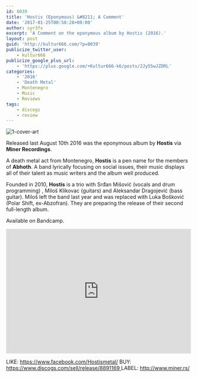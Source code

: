 ```yaml
---
id: 8039
title: 'Hostis (Eponymous) &#8211; A Comment'
date: '2017-01-25T00:58:28+00:00'
author: syr3fx
excerpt: 'A Comment on the eponymous album by Hostis (2016).'
layout: post
guid: 'http://kultur666.com/?p=8039'
publicize_twitter_user:
    - kultur666
publicize_google_plus_url:
    - 'https://plus.google.com/+Kultur666-k6/posts/2Jy55wJZDRL'
categories:
    - '2016'
    - 'Death Metal'
    - Montenegro
    - Music
    - Reviews
tags:
    - discogs
    - review
---
```


![1-cover-art](http://localhost:8080/wp-content/uploads/2017/01/1-cover-art.jpg?w=680)

Released last August 10th 2016 was the eponymous album by **Hostis** via **Miner Recordings**.

A death metal act from Montenegro, **Hostis** is a pen name for the members of **Abhoth**. A band lyrically focusing on social issues, their music displays all of their talent as music writers and the album well produced.

Founded in 2010, **Hostis** is a trio with Srđan Mišović (vocals and drum programming) , Miloš Klikovac (guitars) and Aleksandar Dragojević (bass guitar). Miloš left the band last year and was replaced with Luka Bošković (Polar Shift, ex-Abzofran). They are preparing the release of their second full-length album.

Available on Bandcamp.

<iframe style="border: 0; width: 100%; height: 340px;" src="https://bandcamp.com/EmbeddedPlayer/album=48072152/size=large/bgcol=333333/linkcol=e99708/tracklist=false/transparent=true/" seamless></iframe>

LIKE: <https://www.facebook.com/Hostismetal/>
BUY: [https://www.discogs.com/sell/release/8891169  ](https://www.discogs.com/sell/release/8891169)LABEL: <http://www.miner.rs/>